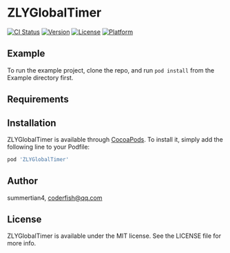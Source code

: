# ZLYGlobalTimer

[![CI Status](https://img.shields.io/travis/summertian4/ZLYGlobalTimer.svg?style=flat)](https://travis-ci.org/summertian4/ZLYGlobalTimer)
[![Version](https://img.shields.io/cocoapods/v/ZLYGlobalTimer.svg?style=flat)](https://cocoapods.org/pods/ZLYGlobalTimer)
[![License](https://img.shields.io/cocoapods/l/ZLYGlobalTimer.svg?style=flat)](https://cocoapods.org/pods/ZLYGlobalTimer)
[![Platform](https://img.shields.io/cocoapods/p/ZLYGlobalTimer.svg?style=flat)](https://cocoapods.org/pods/ZLYGlobalTimer)

## Example

To run the example project, clone the repo, and run `pod install` from the Example directory first.

## Requirements

## Installation

ZLYGlobalTimer is available through [CocoaPods](https://cocoapods.org). To install
it, simply add the following line to your Podfile:

```ruby
pod 'ZLYGlobalTimer'
```

## Author

summertian4, coderfish@qq.com

## License

ZLYGlobalTimer is available under the MIT license. See the LICENSE file for more info.

